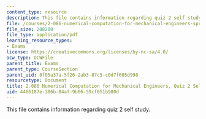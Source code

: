 ```yaml
---
content_type: resource
description: This file contains information regarding quiz 2 self study.
file: /courses/2-086-numerical-computation-for-mechanical-engineers-spring-2013/4466187e306b84af9b0659cf051b980d_MIT2_086S13_quiz2_selfstud.pdf
file_size: 208208
file_type: application/pdf
learning_resource_types:
- Exams
license: https://creativecommons.org/licenses/by-nc-sa/4.0/
ocw_type: OCWFile
parent_title: Exams
parent_type: CourseSection
parent_uid: 8f05a37a-5f26-2ab3-87c5-c0d7f605d998
resourcetype: Document
title: 2.086 Numerical Computation for Mechanical Engineers, Quiz 2 Self Study Guide
uid: 4466187e-306b-84af-9b06-59cf051b980d
---
```

This file contains information regarding quiz 2 self study.